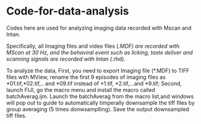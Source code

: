 # Code-for-data-analysis
Codes here are used for analyzing imaging data recorded with Mscan and Intan.

Specifically, all Imaging files and video files (*.MDF) are recorded with MScan at 30 Hz, and the behaviral event such as licking, taste deliver and scanning signals are recorded with Intan (*.rhd).

To analyze the data,
First, you need to export Imaging file (*.MDF) to TIFF files with MView, rename the first 9 episodes of imaging files as *01.tif,*02.tif,.. and *09.tif instead of *1.tif, *2.tif,...and *9.tif;
Second, launch FIJI, go the macro menu and install the macro called batchAverag.ijm. Launch the batchAverag from the macro list,and windows will pop out to guide to automatically timperally downsample the tiff files by group averaging (5 times donwsamplling). Save the output downsampled tiff files.

